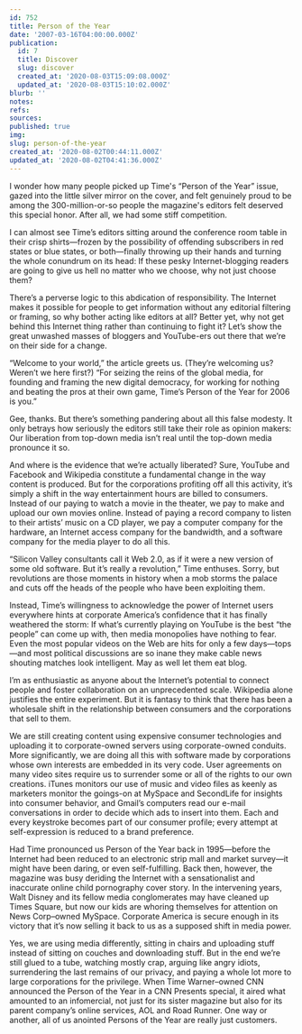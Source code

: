 ```yaml
---
id: 752
title: Person of the Year
date: '2007-03-16T04:00:00.000Z'
publication:
  id: 7
  title: Discover
  slug: discover
  created_at: '2020-08-03T15:09:08.000Z'
  updated_at: '2020-08-03T15:10:02.000Z'
blurb: ''
notes: 
refs: 
sources: 
published: true
img: 
slug: person-of-the-year
created_at: '2020-08-02T00:44:11.000Z'
updated_at: '2020-08-02T04:41:36.000Z'
---
```

I wonder how many people picked up Time's “Person of the Year” issue, gazed into the little silver mirror on the cover, and felt genuinely proud to be among the 300-million-or-so people the magazine's editors felt deserved this special honor. After all, we had some stiff competition.

I can almost see Time’s editors sitting around the conference room table in their crisp shirts—frozen by the possibility of offending subscribers in red states or blue states, or both—finally throwing up their hands and turning the whole conundrum on its head: If these pesky Internet-blogging readers are going to give us hell no matter who we choose, why not just choose them?

There’s a perverse logic to this abdication of responsibility. The Internet makes it possible for people to get information without any editorial filtering or framing, so why bother acting like editors at all? Better yet, why not get behind this Internet thing rather than continuing to fight it? Let’s show the great unwashed masses of bloggers and YouTube-ers out there that we’re on their side for a change.

“Welcome to your world,” the article greets us. (They’re welcoming us? Weren’t we here first?) “For seizing the reins of the global media, for founding and framing the new digital democracy, for working for nothing and beating the pros at their own game, Time’s Person of the Year for 2006 is you.”

Gee, thanks. But there’s something pandering about all this false modesty. It only betrays how seriously the editors still take their role as opinion makers: Our liberation from top-down media isn’t real until the top-down media pronounce it so.

And where is the evidence that we’re actually liberated? Sure, YouTube and Facebook and Wikipedia constitute a fundamental change in the way content is produced. But for the corporations profiting off all this activity, it’s simply a shift in the way entertainment hours are billed to consumers. Instead of our paying to watch a movie in the theater, we pay to make and upload our own movies online. Instead of paying a record company to listen to their artists’ music on a CD player, we pay a computer company for the hardware, an Internet access company for the bandwidth, and a software company for the media player to do all this.

“Silicon Valley consultants call it Web 2.0, as if it were a new version of some old software. But it’s really a revolution,” Time enthuses. Sorry, but revolutions are those moments in history when a mob storms the palace and cuts off the heads of the people who have been exploiting them.

Instead, Time’s willingness to acknowledge the power of Internet users everywhere hints at corporate America’s confidence that it has finally weathered the storm: If what’s currently playing on YouTube is the best “the people” can come up with, then media monopolies have nothing to fear. Even the most popular videos on the Web are hits for only a few days—tops—and most political discussions are so inane they make cable news shouting matches look intelligent. May as well let them eat blog.

I’m as enthusiastic as anyone about the Internet’s potential to connect people and foster collaboration on an unprecedented scale. Wikipedia alone justifies the entire experiment. But it is fantasy to think that there has been a wholesale shift in the relationship between consumers and the corporations that sell to them.

We are still creating content using expensive consumer technologies and uploading it to corporate-owned servers using corporate-owned conduits. More significantly, we are doing all this with software made by corporations whose own interests are embedded in its very code. User agreements on many video sites require us to surrender some or all of the rights to our own creations. iTunes monitors our use of music and video files as keenly as marketers monitor the goings-on at MySpace and SecondLife for insights into consumer behavior, and Gmail’s computers read our e-mail conversations in order to decide which ads to insert into them. Each and every keystroke becomes part of our consumer profile; every attempt at self-expression is reduced to a brand preference.

Had Time pronounced us Person of the Year back in 1995—before the Internet had been reduced to an electronic strip mall and market survey—it might have been daring, or even self-fulfilling. Back then, however, the magazine was busy deriding the Internet with a sensationalist and inaccurate online child pornography cover story. In the intervening years, Walt Disney and its fellow media conglomerates may have cleaned up Times Square, but now our kids are whoring themselves for attention on News Corp–owned MySpace. Corporate America is secure enough in its victory that it’s now selling it back to us as a supposed shift in media power.

Yes, we are using media differently, sitting in chairs and uploading stuff instead of sitting on couches and downloading stuff. But in the end we’re still glued to a tube, watching mostly crap, arguing like angry idiots, surrendering the last remains of our privacy, and paying a whole lot more to large corporations for the privilege. When Time Warner–owned CNN announced the Person of the Year in a CNN Presents special, it aired what amounted to an infomercial, not just for its sister magazine but also for its parent company’s online services, AOL and Road Runner. One way or another, all of us anointed Persons of the Year are really just customers.
